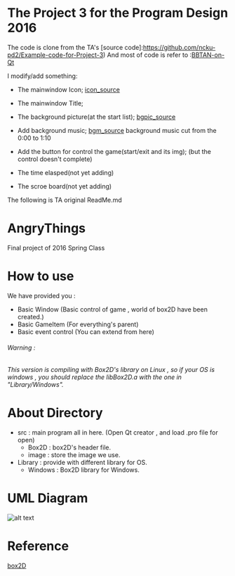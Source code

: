 # The Project 3 for the Program Design 2016
The code is clone from the TA's [source code]:https://github.com/ncku-pd2/Example-code-for-Project-3)
And most of code is refer to :[BBTAN-on-Qt](https://github.com/kevinbird61/BBTAN-on-Qt)



I modify/add something:
* The mainwindow Icon;
[icon_source](http://mepopedia.com/~web103-c/hw05/hw05-1025445108/images/2010090218139_4.gif)
* The mainwindow Title;
* The background picture(at the start list);
[bgpic_source](http://wallpaperscraft.ru/image/angry_birds_seasons_angry_birds_ptitsy_svini_yajtsa_piknik_97830_960x544.jpg)
* Add background music;
[bgm_source](https://www.youtube.com/watch?v=MOZky11wmwI)
background music cut from the 0:00 to 1:10
* Add the button for control the game(start/exit and its img);
(but the control doesn't complete)

* The time elasped(not yet adding)
* The scroe board(not yet adding)


The following is TA original ReadMe.md
# AngryThings
Final project of 2016 Spring Class

# How to use
We have provided you :
* Basic Window (Basic control of game , world of box2D have been created.)
* Basic GameItem (For everything's parent)
* Basic event control (You can extend from here)

###### Warning : 
###### This version is compiling with Box2D's library on Linux , so if your OS is windows , you should replace the libBox2D.a with the one in "Library/Windows".

# About Directory 
* src : main program all in here. (Open Qt creator , and load .pro file for open)
  * Box2D : box2D's header file.
  * image : store the image we use.
* Library : provide with different library for OS.
  * Windows : Box2D library for Windows.

# UML Diagram
![alt text][figure_lab2]

[figure_lab2]:https://github.com/ncku-pd2/Example-code-for-Project-3/blob/master/UML%20diagram/UML_diagram.png

# Reference 
[box2D](http://box2d.org/)
